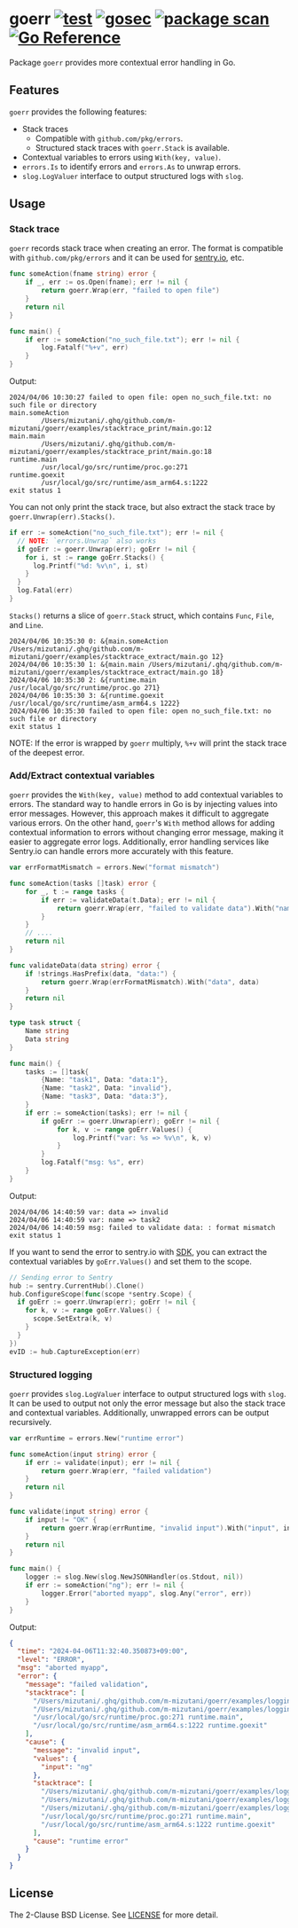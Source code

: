 # goerr [![test](https://github.com/m-mizutani/goerr/actions/workflows/test.yml/badge.svg)](https://github.com/m-mizutani/goerr/actions/workflows/test.yml) [![gosec](https://github.com/m-mizutani/goerr/actions/workflows/gosec.yml/badge.svg)](https://github.com/m-mizutani/goerr/actions/workflows/gosec.yml) [![package scan](https://github.com/m-mizutani/goerr/actions/workflows/trivy.yml/badge.svg)](https://github.com/m-mizutani/goerr/actions/workflows/trivy.yml) [![Go Reference](https://pkg.go.dev/badge/github.com/m-mizutani/goerr.svg)](https://pkg.go.dev/github.com/m-mizutani/goerr)

Package `goerr` provides more contextual error handling in Go.

## Features

`goerr` provides the following features:

- Stack traces
  - Compatible with `github.com/pkg/errors`.
  - Structured stack traces with `goerr.Stack` is available.
- Contextual variables to errors using `With(key, value)`.
- `errors.Is` to identify errors and `errors.As` to unwrap errors.
- `slog.LogValuer` interface to output structured logs with `slog`.

## Usage

### Stack trace

`goerr` records stack trace when creating an error. The format is compatible with `github.com/pkg/errors` and it can be used for [sentry.io](https://sentry.io), etc.

```go
func someAction(fname string) error {
	if _, err := os.Open(fname); err != nil {
		return goerr.Wrap(err, "failed to open file")
	}
	return nil
}

func main() {
	if err := someAction("no_such_file.txt"); err != nil {
		log.Fatalf("%+v", err)
	}
}
```

Output:
```
2024/04/06 10:30:27 failed to open file: open no_such_file.txt: no such file or directory
main.someAction
        /Users/mizutani/.ghq/github.com/m-mizutani/goerr/examples/stacktrace_print/main.go:12
main.main
        /Users/mizutani/.ghq/github.com/m-mizutani/goerr/examples/stacktrace_print/main.go:18
runtime.main
        /usr/local/go/src/runtime/proc.go:271
runtime.goexit
        /usr/local/go/src/runtime/asm_arm64.s:1222
exit status 1
```

You can not only print the stack trace, but also extract the stack trace by `goerr.Unwrap(err).Stacks()`.

```go
if err := someAction("no_such_file.txt"); err != nil {
  // NOTE: `errors.Unwrap` also works
  if goErr := goerr.Unwrap(err); goErr != nil {
    for i, st := range goErr.Stacks() {
      log.Printf("%d: %v\n", i, st)
    }
  }
  log.Fatal(err)
}
```

`Stacks()` returns a slice of `goerr.Stack` struct, which contains `Func`, `File`, and `Line`.

```
2024/04/06 10:35:30 0: &{main.someAction /Users/mizutani/.ghq/github.com/m-mizutani/goerr/examples/stacktrace_extract/main.go 12}
2024/04/06 10:35:30 1: &{main.main /Users/mizutani/.ghq/github.com/m-mizutani/goerr/examples/stacktrace_extract/main.go 18}
2024/04/06 10:35:30 2: &{runtime.main /usr/local/go/src/runtime/proc.go 271}
2024/04/06 10:35:30 3: &{runtime.goexit /usr/local/go/src/runtime/asm_arm64.s 1222}
2024/04/06 10:35:30 failed to open file: open no_such_file.txt: no such file or directory
exit status 1
```

NOTE: If the error is wrapped by `goerr` multiply, `%+v` will print the stack trace of the deepest error.

### Add/Extract contextual variables


`goerr` provides the `With(key, value)` method to add contextual variables to errors. The standard way to handle errors in Go is by injecting values into error messages. However, this approach makes it difficult to aggregate various errors. On the other hand, `goerr`'s `With` method allows for adding contextual information to errors without changing error message, making it easier to aggregate error logs. Additionally, error handling services like Sentry.io can handle errors more accurately with this feature.

```go
var errFormatMismatch = errors.New("format mismatch")

func someAction(tasks []task) error {
	for _, t := range tasks {
		if err := validateData(t.Data); err != nil {
			return goerr.Wrap(err, "failed to validate data").With("name", t.Name)
		}
	}
	// ....
	return nil
}

func validateData(data string) error {
	if !strings.HasPrefix(data, "data:") {
		return goerr.Wrap(errFormatMismatch).With("data", data)
	}
	return nil
}

type task struct {
	Name string
	Data string
}

func main() {
	tasks := []task{
		{Name: "task1", Data: "data:1"},
		{Name: "task2", Data: "invalid"},
		{Name: "task3", Data: "data:3"},
	}
	if err := someAction(tasks); err != nil {
		if goErr := goerr.Unwrap(err); goErr != nil {
			for k, v := range goErr.Values() {
				log.Printf("var: %s => %v\n", k, v)
			}
		}
		log.Fatalf("msg: %s", err)
	}
}
```

Output:
```
2024/04/06 14:40:59 var: data => invalid
2024/04/06 14:40:59 var: name => task2
2024/04/06 14:40:59 msg: failed to validate data: : format mismatch
exit status 1
```

If you want to send the error to sentry.io with [SDK](https://docs.sentry.io/platforms/go/), you can extract the contextual variables by `goErr.Values()` and set them to the scope.

```go
// Sending error to Sentry
hub := sentry.CurrentHub().Clone()
hub.ConfigureScope(func(scope *sentry.Scope) {
  if goErr := goerr.Unwrap(err); goErr != nil {
    for k, v := range goErr.Values() {
      scope.SetExtra(k, v)
    }
  }
})
evID := hub.CaptureException(err)
```

### Structured logging

`goerr` provides `slog.LogValuer` interface to output structured logs with `slog`. It can be used to output not only the error message but also the stack trace and contextual variables. Additionally, unwrapped errors can be output recursively.

```go
var errRuntime = errors.New("runtime error")

func someAction(input string) error {
	if err := validate(input); err != nil {
		return goerr.Wrap(err, "failed validation")
	}
	return nil
}

func validate(input string) error {
	if input != "OK" {
		return goerr.Wrap(errRuntime, "invalid input").With("input", input)
	}
	return nil
}

func main() {
	logger := slog.New(slog.NewJSONHandler(os.Stdout, nil))
	if err := someAction("ng"); err != nil {
		logger.Error("aborted myapp", slog.Any("error", err))
	}
}
```

Output:
```json
{
  "time": "2024-04-06T11:32:40.350873+09:00",
  "level": "ERROR",
  "msg": "aborted myapp",
  "error": {
    "message": "failed validation",
    "stacktrace": [
      "/Users/mizutani/.ghq/github.com/m-mizutani/goerr/examples/logging/main.go:16 main.someAction",
      "/Users/mizutani/.ghq/github.com/m-mizutani/goerr/examples/logging/main.go:30 main.main",
      "/usr/local/go/src/runtime/proc.go:271 runtime.main",
      "/usr/local/go/src/runtime/asm_arm64.s:1222 runtime.goexit"
    ],
    "cause": {
      "message": "invalid input",
      "values": {
        "input": "ng"
      },
      "stacktrace": [
        "/Users/mizutani/.ghq/github.com/m-mizutani/goerr/examples/logging/main.go:23 main.validate",
        "/Users/mizutani/.ghq/github.com/m-mizutani/goerr/examples/logging/main.go:15 main.someAction",
        "/Users/mizutani/.ghq/github.com/m-mizutani/goerr/examples/logging/main.go:30 main.main",
        "/usr/local/go/src/runtime/proc.go:271 runtime.main",
        "/usr/local/go/src/runtime/asm_arm64.s:1222 runtime.goexit"
      ],
      "cause": "runtime error"
    }
  }
}
```



## License

The 2-Clause BSD License. See [LICENSE](LICENSE) for more detail.
